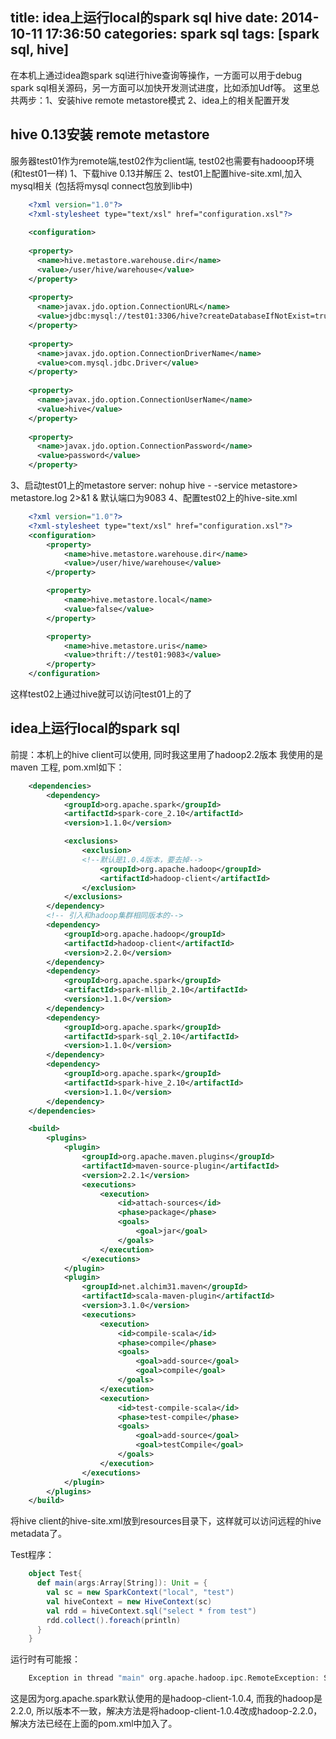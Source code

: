 title: idea上运行local的spark sql hive
date: 2014-10-11 17:36:50
categories: spark sql
tags: [spark sql, hive]
---

在本机上通过idea跑spark sql进行hive查询等操作，一方面可以用于debug spark sql相关源码，另一方面可以加快开发测试进度，比如添加Udf等。
这里总共两步：1、安装hive remote metastore模式 2、idea上的相关配置开发

## hive 0.13安装 remote metastore
服务器test01作为remote端,test02作为client端, test02也需要有hadooop环境(和test01一样)
1、下载hive 0.13并解压
2、test01上配置hive-site.xml,加入mysql相关 (包括将mysql connect包放到lib中)
```xml
	<?xml version="1.0"?>  
	<?xml-stylesheet type="text/xsl" href="configuration.xsl"?>  
	   
	<configuration>  
	  
	<property>  
	  <name>hive.metastore.warehouse.dir</name>  
	  <value>/user/hive/warehouse</value>  
	</property>  
	   
	<property>  
	  <name>javax.jdo.option.ConnectionURL</name>  
	  <value>jdbc:mysql://test01:3306/hive?createDatabaseIfNotExist=true</value>  
	</property>  
	   
	<property>  
	  <name>javax.jdo.option.ConnectionDriverName</name>  
	  <value>com.mysql.jdbc.Driver</value>  
	</property>  
	   
	<property>  
	  <name>javax.jdo.option.ConnectionUserName</name>  
	  <value>hive</value>  
	</property>  
	   
	<property>  
	  <name>javax.jdo.option.ConnectionPassword</name>  
	  <value>password</value>  
	</property>
```
3、启动test01上的metastore server: nohup hive - -service metastore> metastore.log 2>&1 &
   默认端口为9083 
4、配置test02上的hive-site.xml
```xml
	<?xml version="1.0"?>
	<?xml-stylesheet type="text/xsl" href="configuration.xsl"?>
	<configuration>
	    <property>
	        <name>hive.metastore.warehouse.dir</name>
	        <value>/user/hive/warehouse</value>
	    </property>

	    <property>
	        <name>hive.metastore.local</name>
	        <value>false</value>
	    </property>

	    <property>
	        <name>hive.metastore.uris</name>
	        <value>thrift://test01:9083</value>
	    </property>
	</configuration>
```
这样test02上通过hive就可以访问test01上的了


## idea上运行local的spark sql
前提：本机上的hive client可以使用, 同时我这里用了hadoop2.2版本
我使用的是maven 工程, pom.xml如下：
```xml
	<dependencies>
        <dependency>
            <groupId>org.apache.spark</groupId>
            <artifactId>spark-core_2.10</artifactId>
            <version>1.1.0</version>

            <exclusions>
                <exclusion>
                <!--默认是1.0.4版本，要去掉-->
                    <groupId>org.apache.hadoop</groupId>
                    <artifactId>hadoop-client</artifactId>
                </exclusion>
            </exclusions>
        </dependency>
        <!-- 引入和hadoop集群相同版本的-->
        <dependency>
            <groupId>org.apache.hadoop</groupId>
            <artifactId>hadoop-client</artifactId>
            <version>2.2.0</version>
        </dependency>
        <dependency>
            <groupId>org.apache.spark</groupId>
            <artifactId>spark-mllib_2.10</artifactId>
            <version>1.1.0</version>
        </dependency>
        <dependency>
            <groupId>org.apache.spark</groupId>
            <artifactId>spark-sql_2.10</artifactId>
            <version>1.1.0</version>
        </dependency>
        <dependency>
            <groupId>org.apache.spark</groupId>
            <artifactId>spark-hive_2.10</artifactId>
            <version>1.1.0</version>
        </dependency>
    </dependencies>

    <build>
        <plugins>
            <plugin>
                <groupId>org.apache.maven.plugins</groupId>
                <artifactId>maven-source-plugin</artifactId>
                <version>2.2.1</version>
                <executions>
                    <execution>
                        <id>attach-sources</id>
                        <phase>package</phase>
                        <goals>
                            <goal>jar</goal>
                        </goals>
                    </execution>
                </executions>
            </plugin>
            <plugin>
                <groupId>net.alchim31.maven</groupId>
                <artifactId>scala-maven-plugin</artifactId>
                <version>3.1.0</version>
                <executions>
                    <execution>
                        <id>compile-scala</id>
                        <phase>compile</phase>
                        <goals>
                            <goal>add-source</goal>
                            <goal>compile</goal>
                        </goals>
                    </execution>
                    <execution>
                        <id>test-compile-scala</id>
                        <phase>test-compile</phase>
                        <goals>
                            <goal>add-source</goal>
                            <goal>testCompile</goal>
                        </goals>
                    </execution>
                </executions>
            </plugin>
        </plugins>
    </build>
```


将hive client的hive-site.xml放到resources目录下，这样就可以访问远程的hive metadata了。

Test程序：
```scala
	object Test{
	  def main(args:Array[String]): Unit = {
	    val sc = new SparkContext("local", "test")
	    val hiveContext = new HiveContext(sc)
	    val rdd = hiveContext.sql("select * from test")
	    rdd.collect().foreach(println)
	  }
	}
```
运行时有可能报：
```scala
	Exception in thread "main" org.apache.hadoop.ipc.RemoteException: Server IPC version 9 cannot communicate with client version 4
```
这是因为org.apache.spark默认使用的是hadoop-client-1.0.4, 而我的hadoop是2.2.0, 所以版本不一致，解决方法是将hadoop-client-1.0.4改成hadoop-2.2.0， 解决方法已经在上面的pom.xml中加入了。

   


